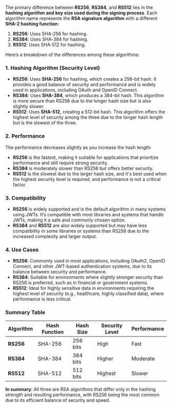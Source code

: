 The primary difference between **RS256**, **RS384**, and **RS512** lies in the **hashing algorithm and key size used during the signing process**. Each algorithm name represents the **RSA signature algorithm** with a different **SHA-2 hashing function**:

1. **RS256**: Uses SHA-256 for hashing.
2. **RS384**: Uses SHA-384 for hashing.
3. **RS512**: Uses SHA-512 for hashing.

Here’s a breakdown of the differences among these algorithms:

### 1. **Hashing Algorithm (Security Level)**

- **RS256**: Uses **SHA-256** for hashing, which creates a 256-bit hash. It provides a good balance of security and performance and is widely used in applications, including OAuth and OpenID Connect.
- **RS384**: Uses **SHA-384**, which produces a 384-bit hash. This algorithm is more secure than RS256 due to the longer hash size but is also slightly slower.
- **RS512**: Uses **SHA-512**, creating a 512-bit hash. This algorithm offers the highest level of security among the three due to the longer hash length but is the slowest of the three.

### 2. **Performance**

The performance decreases slightly as you increase the hash length:
- **RS256** is the fastest, making it suitable for applications that prioritize performance and still require strong security.
- **RS384** is moderately slower than RS256 but offers better security.
- **RS512** is the slowest due to the larger hash size, and it's best used when the highest security level is required, and performance is not a critical factor.

### 3. **Compatibility**

- **RS256** is widely supported and is the default algorithm in many systems using JWTs. It’s compatible with most libraries and systems that handle JWTs, making it a safe and commonly chosen option.
- **RS384** and **RS512** are also widely supported but may have less compatibility in some libraries or systems than RS256 due to the increased complexity and larger output.

### 4. **Use Cases**

- **RS256**: Commonly used in most applications, including OAuth2, OpenID Connect, and other JWT-based authentication systems, due to its balance between security and performance.
- **RS384**: Suitable for environments where slightly stronger security than RS256 is preferred, such as in financial or government systems.
- **RS512**: Ideal for highly sensitive data in environments requiring the highest level of security (e.g., healthcare, highly classified data), where performance is less critical.

### Summary Table

| Algorithm | Hash Function | Hash Size | Security Level | Performance |
|-----------|---------------|-----------|----------------|-------------|
| **RS256** | SHA-256       | 256 bits  | High           | Fast        |
| **RS384** | SHA-384       | 384 bits  | Higher         | Moderate    |
| **RS512** | SHA-512       | 512 bits  | Highest        | Slower      |

**In summary**: All three are RSA algorithms that differ only in the hashing strength and resulting performance, with RS256 being the most common due to its efficient balance of security and speed.